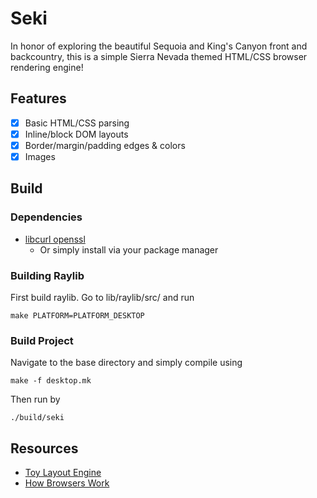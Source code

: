 # Seki

In honor of exploring the beautiful Sequoia and King's Canyon front and backcountry, this is a simple Sierra Nevada themed HTML/CSS browser rendering engine!

## Features

- [x] Basic HTML/CSS parsing
- [x] Inline/block DOM layouts
- [x] Border/margin/padding edges & colors
- [x] Images

## Build

### Dependencies

- [libcurl openssl](https://curl.se/download.html)
  - Or simply install via your package manager

### Building Raylib

First build raylib. Go to lib/raylib/src/ and run

```
make PLATFORM=PLATFORM_DESKTOP
```

### Build Project

Navigate to the base directory and simply compile using

```
make -f desktop.mk
```

Then run by

```
./build/seki
```

## Resources

- [Toy Layout Engine](https://limpet.net/mbrubeck/2014/08/08/toy-layout-engine-1.html)
- [How Browsers Work](https://web.dev/articles/howbrowserswork)
